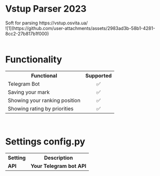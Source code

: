 <h1>Vstup Parser 2023</h1>
Soft for parsing https://vstup.osvita.ua/
<br>
![1](https://github.com/user-attachments/assets/2983ad3b-58b1-4281-8cc2-27b817b1f000)




<br>
<br>
<h1>Functionality</h1>
<table>
  <tr>
    <th>Functional</th>
    <th>Supported</th>
  </tr>
  <tr>
    <td>Telegram Bot</td>
    <td align="center">✅</td>
  </tr>
  <tr>
    <td>Saving your mark</td>
    <td align="center">✅</td>
  </tr>
  <tr>
    <td>Showing your ranking position</td>
    <td align="center">✅</td>
  </tr>
  <tr>
    <td>Showing rating by priorities</td>
    <td align="center">✅</td>
  </tr>
</table>
<br>
<h1>Settings config.py</h1>
<table>
  <tr>
    <th>Setting</th>
    <th>Description</th>
  </tr>
  <tr>
    <td><b>API</b></td>
    <td><b>Your Telegram bot API</b></td>
  </tr>
 
</table>
